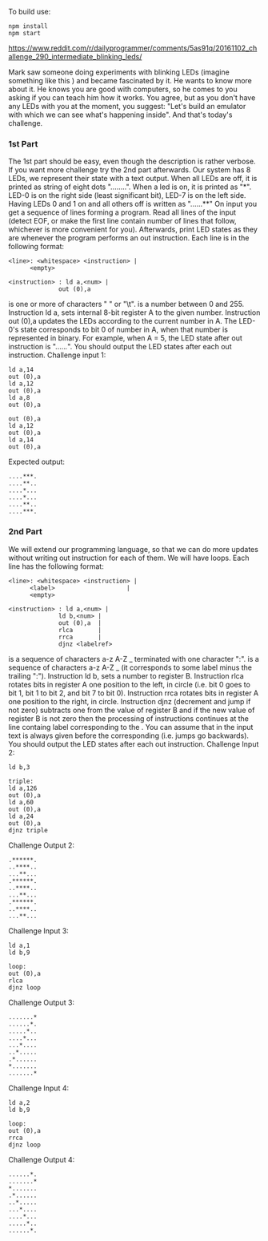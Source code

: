 To build use:
```
npm install
npm start
```

https://www.reddit.com/r/dailyprogrammer/comments/5as91q/20161102_challenge_290_intermediate_blinking_leds/

Mark saw someone doing experiments with blinking LEDs (imagine something like this ) and became fascinated by it. He wants to know more about it. He knows you are good with computers, so he comes to you asking if you can teach him how it works. You agree, but as you don't have any LEDs with you at the moment, you suggest: "Let's build an emulator with which we can see what's happening inside". And that's today's challenge.

### 1st Part
The 1st part should be easy, even though the description is rather verbose. If you want more challenge try the 2nd part afterwards.
Our system has 8 LEDs, we represent their state with a text output. When all LEDs are off, it is printed as string of eight dots "........". When a led is on, it is printed as "*". LED-0 is on the right side (least significant bit), LED-7 is on the left side. Having LEDs 0 and 1 on and all others off is written as "......**"
On input you get a sequence of lines forming a program. Read all lines of the input (detect EOF, or make the first line contain number of lines that follow, whichever is more convenient for you). Afterwards, print LED states as they are whenever the program performs an out instruction.
Each line is in the following format:
```
<line>: <whitespace> <instruction> |
      <empty>

<instruction> : ld a,<num> |
              out (0),a
```
<whitespace> is one or more of characters " " or "\t". <num> is a number between 0 and 255.
Instruction ld a,<num> sets internal 8-bit register A to the given number. Instruction out (0),a updates the LEDs according to the current number in A. The LED-0's state corresponds to bit 0 of number in A, when that number is represented in binary. For example, when A = 5, the LED state after out instruction is ".....*.*".
You should output the LED states after each out instruction.
Challenge input 1:

```
ld a,14
out (0),a
ld a,12
out (0),a
ld a,8
out (0),a

out (0),a
ld a,12
out (0),a
ld a,14
out (0),a

```
Expected output:
```
....***.
....**..
....*...
....*...
....**..
....***.
```

### 2nd Part
We will extend our programming language, so that we can do more updates without writing out instruction for each of them. We will have loops.
Each line has the following format:
```
<line>: <whitespace> <instruction> |
      <label>                    |
      <empty>

<instruction> : ld a,<num> |
              ld b,<num> |
              out (0),a  |
              rlca       |
              rrca       |
              djnz <labelref>
```
<label> is a sequence of characters a-z A-Z _ terminated with one character ":". <labelref> is a sequence of characters a-z A-Z _ (it corresponds to some label minus the trailing ":").
Instruction ld b,<num> sets a number to register B. Instruction rlca rotates bits in register A one position to the left, in circle (i.e. bit 0 goes to bit 1, bit 1 to bit 2, and bit 7 to bit 0). Instruction rrca rotates bits in register A one position to the right, in circle. Instruction djnz <labelref> (decrement and jump if not zero) subtracts one from the value of register B and if the new value of register B is not zero then the processing of instructions continues at the line containg label corresponding to the <labelref>. You can assume that in the input text <label> is always given before the corresponding <labelref> (i.e. jumps go backwards).
You should output the LED states after each out instruction.
Challenge Input 2:

```
ld b,3

triple:
ld a,126
out (0),a
ld a,60
out (0),a
ld a,24
out (0),a
djnz triple
```
Challenge Output 2:
```
.******.
..****..
...**...
.******.
..****..
...**...
.******.
..****..
...**...
```
Challenge Input 3:
```
ld a,1
ld b,9

loop:
out (0),a
rlca
djnz loop
```
Challenge Output 3:
```
.......*
......*.
.....*..
....*...
...*....
..*.....
.*......
*.......
.......*
```
Challenge Input 4:
```
ld a,2
ld b,9

loop:
out (0),a
rrca
djnz loop
```
Challenge Output 4:
```
......*.
.......*
*.......
.*......
..*.....
...*....
....*...
.....*..
......*.
```
